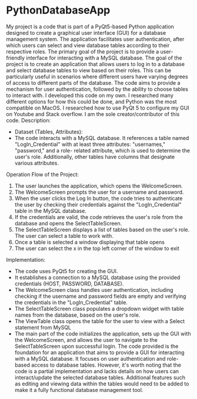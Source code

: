 # PythonDatabaseApp
My project is a code that is part of a PyQt5-based Python application designed to create a graphical user interface (GUI) for a database management system. The application facilitates user authentication, after which users can select and view database tables according to their respective roles. The primary goal of the project is to provide a user-friendly interface for interacting with a MySQL database.
The goal of the project is to create an application that allows users to log in to a database and select database tables to view based on their roles. This can be particularly useful in scenarios where different users have varying degrees of access to different parts of the database. The code aims to provide a mechanism for user authentication, followed by the ability to choose tables to interact with.
I developed this code on my own. I researched many different options for how this could be done, and Python was the most compatible on MacOS. I researched how to use PyQt 5 to configure my GUI on Youtube and Stack overflow. I am the sole creator/contributor of this code.
Description:
- Dataset (Tables, Attributes):
- The code interacts with a MySQL database. It references a table named
"LogIn_Credential" with at least three attributes: "usernames," "password," and a role- related attribute, which is used to determine the user's role. Additionally, other tables have columns that designate various attributes.

Operation Flow of the Project:
1. The user launches the application, which opens the WelcomeScreen.
2. The WelcomeScreen prompts the user for a username and password.
3. When the user clicks the Log In button, the code tries to authenticate the user by
checking their credentials against the "LogIn_Credential" table in the MySQL database.
4. If the credentials are valid, the code retrieves the user's role from the database and
opens the SelectTableScreen.
5. The SelectTableScreen displays a list of tables based on the user's role. The user can
select a table to work with.
6. Once a table is selected a window displaying that table opens
7. The user can select the x in the top left corner of the window to exit

Implementation:
  - The code uses PyQt5 for creating the GUI.
  - It establishes a connection to a MySQL database using the provided credentials (HOST,
  PASSWORD, DATABASE).
  - The WelcomeScreen class handles user authentication, including checking if the username and
  password fields are empty and verifying the credentials in the "LogIn_Credential" table.
  - The SelectTableScreen class populates a dropdown widget with table names from the database, based on the user's role.
  - The ViewTable class opens the table for the user to view with a Select statement from MySQL
  - The main part of the code initializes the application, sets up the GUI with the WelcomeScreen,
  and allows the user to navigate to the SelectTableScreen upon successful login.
  The code provided is the foundation for an application that aims to provide a GUI for interacting with a MySQL database. It focuses on user authentication and role-based access to database tables. However, it's worth noting that the code is a partial implementation and lacks details on how users can interact/update the selected database tables. Additional features such as editing and viewing data within the tables would need to be added to make it a fully functional database management tool.
